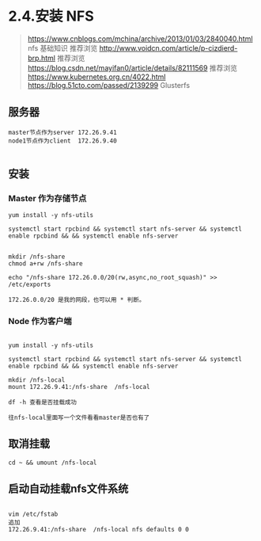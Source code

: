 # 2.4.安装 NFS


> https://www.cnblogs.com/mchina/archive/2013/01/03/2840040.html  nfs 基础知识 推荐浏览
> http://www.voidcn.com/article/p-cizdierd-brp.html  推荐浏览
> https://blog.csdn.net/mayifan0/article/details/82111569 推荐浏览
> https://www.kubernetes.org.cn/4022.html
> https://blog.51cto.com/passed/2139299  Glusterfs


## 服务器
```
master节点作为server 172.26.9.41
node1节点作为client  172.26.9.40


```

## 安装
### Master 作为存储节点
```
yum install -y nfs-utils

systemctl start rpcbind && systemctl start nfs-server && systemctl enable rpcbind && && systemctl enable nfs-server


mkdir /nfs-share
chmod a+rw /nfs-share

echo "/nfs-share 172.26.0.0/20(rw,async,no_root_squash)" >> /etc/exports

172.26.0.0/20 是我的网段，也可以用 * 判断。

```

### Node 作为客户端
```

yum install -y nfs-utils

systemctl start rpcbind && systemctl start nfs-server && systemctl enable rpcbind && && systemctl enable nfs-server

mkdir /nfs-local
mount 172.26.9.41:/nfs-share  /nfs-local

df -h 查看是否挂载成功

往nfs-local里面写一个文件看看master是否也有了
```


## 取消挂载

```
cd ~ && umount /nfs-local

```

## 启动自动挂载nfs文件系统
```

vim /etc/fstab
追加
172.26.9.41:/nfs-share  /nfs-local nfs defaults 0 0
```
